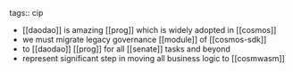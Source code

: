 tags:: cip

- [[daodao]] is amazing [[prog]] which is widely adopted in [[cosmos]]
- we must migrate legacy governance [[module]] of [[cosmos-sdk]]
- to [[daodao]] [[prog]] for all [[senate]] tasks and beyond
- represent significant step in moving all business logic to [[cosmwasm]]